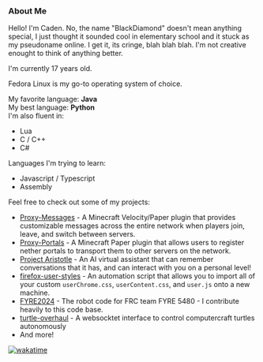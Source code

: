 ### About Me
Hello! I'm Caden. No, the name "BlackDiamond" doesn't mean anything special, I just thought it sounded cool in elementary school and it stuck as my pseudoname online. I get it, its cringe, blah blah blah. I'm not creative enought to think of anything better.

I'm currently 17 years old.

Fedora Linux is my go-to operating system of choice.

My favorite language: **Java**<br/>
My best language: **Python**<br/>
I'm also fluent in:
* Lua
* C / C++
* C#

Languages I'm trying to learn:
* Javascript / Typescript
* Assembly

Feel free to check out some of my projects:
* [Proxy-Messages](https://github.com/OGBlackDiamond/Proxy-Messages) - A Minecraft Velocity/Paper plugin that provides customizable messages across the entire network when players join, leave, and switch between servers.
* [Proxy-Portals](https://github.com/OGBlackDiamond/Proxy-Portals) - A Minecraft Paper plugin that allows users to register nether portals to transport them to other servers on the network.
* [Project Aristotle](https://github.com/OGBlackDiamond/Project-Aristotle) - An AI virtual assistant that can remember conversations that it has, and can interact with you on a personal level!
* [firefox-user-styles](https://github.com/OGBlackDiamond/firefox-user-styles) - An automation script that allows you to import all of your custom `userChrome.css`, `userContent.css`, and `user.js` onto a new machine.
* [FYRE2024](https://github.com/FYREStation/FYRE2024) - The robot code for FRC team FYRE 5480 - I contribute heavily to this code base.
* [turtle-overhaul](https://github.com/OGBlackDiamond/turtle-overhaul) - A websocktet interface to control computercraft turtles autonomously
* And more!

[![wakatime](https://wakatime.com/badge/user/d74ff05a-d128-4043-b694-bc10b155db9a.svg)](https://wakatime.com/@d74ff05a-d128-4043-b694-bc10b155db9a)

